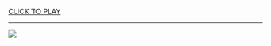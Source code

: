 
<a href="https://premium76.site?title=unblocked_games_google_plus&ref=13M">CLICK TO PLAY</a></h3>
<hr>

<a href="https://premium76.site?title=unblocked_games_google_plus&ref=13M"><img src="https://clearcache.store/games.png"></a>


